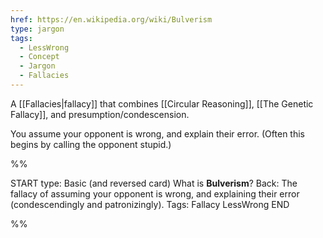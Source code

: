 ```yaml
---
href: https://en.wikipedia.org/wiki/Bulverism
type: jargon
tags:
  - LessWrong
  - Concept
  - Jargon
  - Fallacies
---
```


A [[Fallacies|fallacy]] that combines [[Circular Reasoning]], [[The Genetic Fallacy]], and presumption/condescension.

You assume your opponent is wrong, and explain their error. (Often this begins by calling the opponent stupid.)

%%

START
type: Basic (and reversed card)
What is **Bulverism**?
Back: The fallacy of assuming your opponent is wrong, and explaining their error (condescendingly and patronizingly).
Tags: Fallacy LessWrong
END

%%